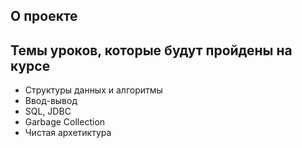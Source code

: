 ## О проекте


## Темы уроков, которые будут пройдены на курсе
- Структуры данных и алгоритмы
- Ввод-вывод
- SQL, JDBC
- Garbage Collection
- Чистая архетиктура
